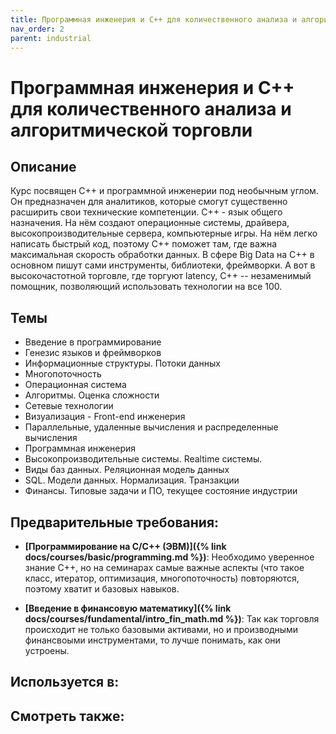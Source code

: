 ```yaml
---
title: Программная инженерия и C++ для количественного анализа и алгоритмической торговли
nav_order: 2
parent: industrial
---
```


# Программная инженерия и C++ для количественного анализа и алгоритмической торговли


## Описание 
Курс посвящен С++ и программной инженерии под необычным углом. Он предназначен для аналитиков, которые смогут существенно расширить свои технические компетенции. 
С++ - язык общего назначения. На нём создают операционные системы, драйвера, высокопроизводительные сервера, компьютерные игры. 
На нём легко написать быстрый код, поэтому С++ поможет там, где важна максимальная скорость обработки данных. 
В сфере Big Data на C++ в основном пишут сами инструменты, библиотеки, фреймворки. 
А вот в высокочастотной торговле, где торгуют latency, C++ -- незаменимый помощник, позволяющий использовать технологии на все 100.

## Темы

- Введение в программирование
- Генезис языков и фреймворков 
- Информационные структуры. Потоки данных
- Многопоточность 
- Операционная система
- Алгоритмы. Оценка сложности
- Сетевые технологии 
- Визуализация - Front-end инженерия 
- Параллельные, удаленные вычисления и
распределенные вычисления
- Программная инженерия 
- Высокопроизводительные системы. Realtime
системы.
- Виды баз данных. Реляционная модель данных
- SQL. Модели данных. Нормализация. Транзакции 
- Финансы. Типовые задачи и ПО, текущее
состояние индустрии


## Предварительные требования:

- **[Программирование на С/С++ (ЭВМ)]({% link docs/courses/basic/programming.md %})**: Необходимо уверенное знание C++, но на семинарах самые важные аспекты 
(что такое класс, итератор, оптимизация, многопоточность) повторяются, поэтому хватит и базовых навыков.


- **[Введение в финансовую математику]({% link docs/courses/fundamental/intro_fin_math.md %})**: Так как торговля происходит не только базовыми активами, 
но и производными финансвоыми инструментами, то лучше понимать, как они устроены.       



## Используется в:


## Смотреть также:
